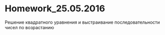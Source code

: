 # Homework_25.05.2016
Решение квадратного уравнения и выстраивание последовательности чисел по возрастанию
